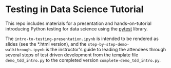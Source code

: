 # Testing in Data Science Tutorial

This repo includes materials for a presentation and hands-on-tutorial introducing Python testing for data science using the [pytest](https://docs.pytest.org/en/latest/) library.

The `intro-to-testing-presentation.ipynb` is intended to be rendered as slides (see the \*.html version), and the `step-by-step-demo-walkthrough.ipynb` is the instructor's guide to leading the attendees through several steps of test driven development from the template file `demo_tdd_intro.py` to the completed version `complete-demo_tdd_intro.py`.
